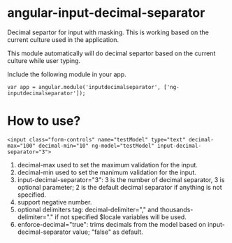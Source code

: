 # angular-input-decimal-separator
Decimal separtor for input with masking. 
This is working based on the current culture used in the application.

This module automatically will do decimal separtor based on the current culture while user typing. 

Include the following module in your app.
```
var app = angular.module('inputdecimalseparator', ['ng-inputdecimalseparator']);
```

How to use?
========================

```
<input class="form-controls" name="testModel" type="text" decimal-max="100" decimal-min="10" ng-model="testModel" input-decimal-separator="3">
```
1. decimal-max used to set the maximum validation for the input.
2. decimal-min used to set the manimum validation for the input.
3. input-decimal-separator="3": 3 is the number of decimal separator, 3 is optional parameter; 2 is the default decimal separator if anything is not specified.
4. support negative number.
5. optional delimiters tag: decimal-delimiter="," and thousands-delimiter="." if not specified $locale variables will be used.
6. enforce-decimal="true": trims decimals from the model based on input-decimal-separator value; "false" as default.


